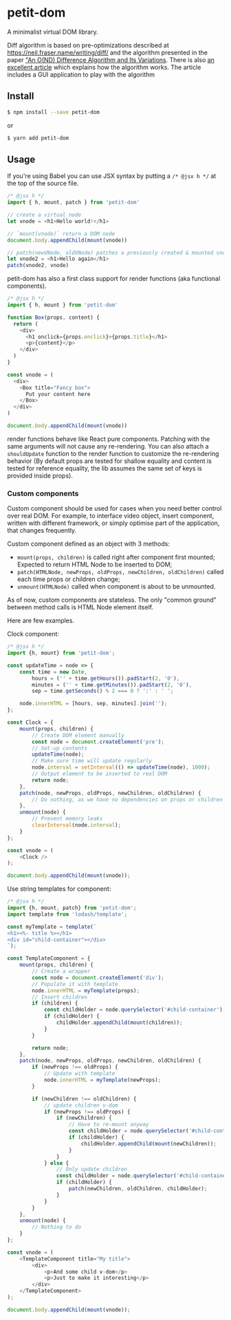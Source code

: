 # petit-dom

A minimalist virtual DOM library. 

Diff algorithm is based on pre-optimizations described at
https://neil.fraser.name/writing/diff/ and the algorithm presented
in the paper ["An O(ND) Difference Algorithm and Its Variations](http://citeseerx.ist.psu.edu/viewdoc/download?doi=10.1.1.4.6927&rep=rep1&type=pdf). There is also [an excellent article](https://www.codeproject.com/Articles/42279/Investigating-Myers-diff-algorithm-Part-of) which explains how the algorithm works. The article includes a GUI application to play
with the algorithm


## Install

```sh
$ npm install --save petit-dom
```

or

```sh
$ yarn add petit-dom
```

## Usage


If you're using Babel you can use JSX syntax by putting a `/* @jsx h */` at the top of the source file.

```js
/* @jsx h */
import { h, mount, patch } from 'petit-dom'

// create a virtual node
let vnode = <h1>Hello world!</h1>

// `mount(vnode)` return a DOM node 
document.body.appendChild(mount(vnode))

// patch(newVNode, oldVNode) patches a previously created & mounted vnode
let vnode2 = <h1>Hello again</h1>
patch(vnode2, vnode)
```

petit-dom has also a first class support for render functions (aka functional components).

```js
/* @jsx h */
import { h, mount } from 'petit-dom'

function Box(props, content) {
  return (
    <div>
      <h1 onclick={props.onclick}>{props.title}</h1>
      <p>{content}</p>
    </div>
  )
}

const vnode = (
  <div>
    <Box title="Fancy box">
      Put your content here
    </Box>
  </div>
)

document.body.appendChild(mount(vnode))
```

render functions behave like React pure components. Patching with the same
arguments will not cause any re-rendering. You can also attach a `shouldUpdate`
function to the render function to customize the re-rendering behavior (By default
props are tested for shallow equality and content is tested for reference equality,
the lib assumes the same set of keys is provided inside props).


### Custom components

Custom component should be used for cases when you need better control over real DOM. For example, to interface video
object, insert component, written with different framework, or simply optimise part of the application, that changes frequently.

Custom component defined as an object with 3 methods:
- `mount(props, children)` is called right after component first mounted; Expected to return HTML Node to be inserted to DOM;
- `patch(HTMLNode, newProps, oldProps, newChildren, oldChildren)` called each time props or children change;
- `unmount(HTMLNode)` called when component is about to be unmounted.

As of now, custom components are stateless. The only "common ground" between method calls is HTML Node element itself.

Here are few examples.

Clock component:

```js
/* @jsx h */
import {h, mount} from 'petit-dom';

const updateTime = node => {
	const time = new Date,
		hours = ('' + time.getHours()).padStart(2, '0'),
		minutes = ('' + time.getMinutes()).padStart(2, '0'),
		sep = time.getSeconds() % 2 === 0 ? ':' : ' ';

	node.innerHTML = [hours, sep, minutes].join('');
};

const Clock = {
	mount(props, children) {
		// Create DOM element manually
		const node = document.createElement('pre');
		// Set-up contents
		updateTime(node);
		// Make sure time will update regularly
		node.interval = setInterval(() => updateTime(node), 1000);
		// Output element to be inserted to real DOM
		return node;
	},
	patch(node, newProps, oldProps, newChildren, oldChildren) {
		// Do nothing, as we have no dependencies on props or children
	},
	unmount(node) {
		// Prevent memory leaks
		clearInterval(node.interval);
	}
};

const vnode = (
	<Clock />
);

document.body.appendChild(mount(vnode));
```

Use string templates for component:

```js
/* @jsx h */
import {h, mount, patch} from 'petit-dom';
import template from 'lodash/template';

const myTemplate = template(`
<h1><%- title %></h1>
<div id="child-container"></div>
`);

const TemplateComponent = {
	mount(props, children) {
		// Create a wrapper
		const node = document.createElement('div');
		// Populate it with template
		node.innerHTML = myTemplate(props);
		// Insert children
		if (children) {
			const childHolder = node.querySelector('#child-container');
			if (childHolder) {
				childHolder.appendChild(mount(children));
			}
		}

		return node;
	},
	patch(node, newProps, oldProps, newChildren, oldChildren) {
		if (newProps !== oldProps) {
			// Update with template
			node.innerHTML = myTemplate(newProps);
		}

		if (newChildren !== oldChildren) {
			// update children v-dom
			if (newProps !== oldProps) {
				if (newChildren) {
					// Have to re-mount anyway
					const childHolder = node.querySelector('#child-container');
					if (childHolder) {
						childHolder.appendChild(mount(newChildren));
					}
				}
			} else {
				// Only update children
				const childHolder = node.querySelector('#child-container');
				if (childHolder) {
					patch(newChildren, oldChildren, childHolder);
				}
			}
		}
	},
	unmount(node) {
		// Nothing to do
	}
};

const vnode = (
	<TemplateComponent title="My title">
		<div>
			<p>And some child v-dom</p>
			<p>Just to make it interesting</p>
		</div>
	</TemplateComponent>
);

document.body.appendChild(mount(vnode));
```
